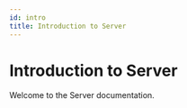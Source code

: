 ```yaml
---
id: intro
title: Introduction to Server
---
```


# Introduction to Server

Welcome to the Server documentation.
